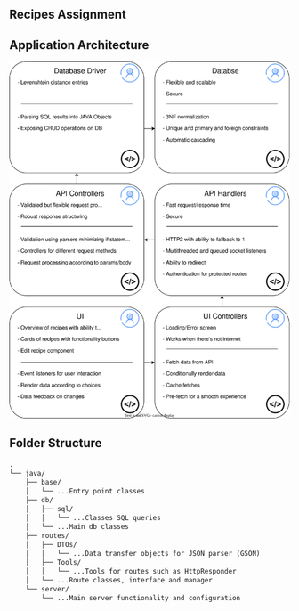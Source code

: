 ## Recipes Assignment

## Application Architecture

![Diagram of application architecture](./assets/Recipes%20API%20Diagram.drawio.svg)


## Folder Structure

```
.
└── java/
    ├── base/
    │   └── ...Entry point classes
    ├── db/
    │   ├── sql/
    │   │   └── ...Classes SQL queries
    │   └── ...Main db classes
    ├── routes/
    │   ├── DTOs/
    │   │   └── ...Data transfer objects for JSON parser (GSON)
    │   ├── Tools/
    │   │   └── ...Tools for routes such as HttpResponder
    │   └── ...Route classes, interface and manager
    └── server/
        └── ...Main server functionality and configuration
```